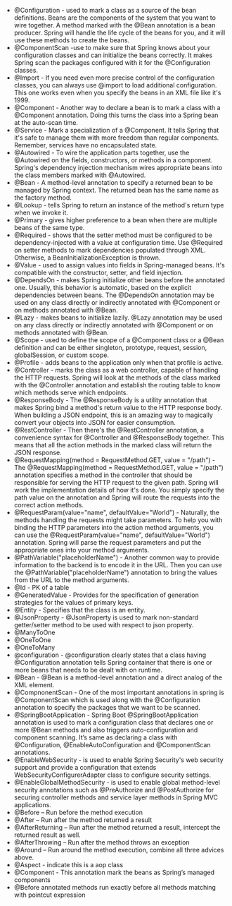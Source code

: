 * @Configuration - used to mark a class as a source of the bean definitions. Beans are the components of the system that you want to wire together. A method marked with the @Bean annotation is a bean producer. Spring will handle the life cycle of the beans for you, and it will use these methods to create the beans.
* @ComponentScan -use to make sure that Spring knows about your configuration classes and can initialize the beans correctly. It makes Spring scan the packages configured with it for the @Configuration classes.
* @Import -  If you need even more precise control of the configuration classes, you can always use @import  to load additional configuration. This one works even when you specify the beans in an XML file like it's 1999.
* @Component - Another way to declare a bean is to mark a class with a @Component annotation. Doing this turns the class into a Spring bean at the auto-scan time.
* @Service - Mark a specialization of a @Component. It tells Spring that it's safe to manage them with more freedom than regular components. Remember, services have no encapsulated state.
* @Autowired - To wire the application parts together, use the @Autowired on the fields, constructors, or methods in a component. Spring's dependency injection mechanism wires appropriate beans into the class members marked with @Autowired.
* @Bean - A method-level annotation to specify a returned bean to be managed by Spring context. The returned bean has the same name as the factory method.
* @Lookup - tells Spring to return an instance of the method's return type when we invoke it.
* @Primary - gives higher preference to a bean when there are multiple beans of the same type.
* @Required - shows that the setter method must be configured to be dependency-injected with a value at configuration time. Use @Required on setter methods to mark dependencies populated through XML. Otherwise, a BeanInitializationException is thrown.
* @Value - used to assign values into fields in Spring-managed beans. It's compatible with the constructor, setter, and field injection.
* @DependsOn - makes Spring initialize other beans before the annotated one. Usually, this behavior is automatic, based on the explicit dependencies between beans. The @DependsOn annotation may be used on any class directly or indirectly annotated with @Component or on methods annotated with @Bean.
* @Lazy - makes beans to initialize lazily. @Lazy annotation may be used on any class directly or indirectly annotated with @Component or on methods annotated with @Bean.
* @Scope - used to define the scope of a @Component class or a @Bean definition and can be either singleton, prototype, request, session, globalSession, or custom scope.
* @Profile - adds beans to the application only when that profile is active.
* @Controller - marks the class as a web controller, capable of handling the HTTP requests. Spring will look at the methods of the class marked with the @Controller annotation and establish the routing table to know which methods serve which endpoints.
* @ResponseBody - The @ResponseBody is a utility annotation that makes Spring bind a method's return value to the HTTP response body. When building a JSON endpoint, this is an amazing way to magically convert your objects into JSON for easier consumption.
* @RestController - Then there's the @RestController annotation, a convenience syntax for @Controller and @ResponseBody together. This means that all the action methods in the marked class will return the JSON response.
* @RequestMapping(method = RequestMethod.GET, value = "/path") - The @RequestMapping(method = RequestMethod.GET, value = "/path") annotation specifies a method in the controller that should be responsible for serving the HTTP request to the given path. Spring will work the implementation details of how it's done. You simply specify the path value on the annotation and Spring will route the requests into the correct action methods.
* @RequestParam(value="name", defaultValue="World") - Naturally, the methods handling the requests might take parameters. To help you with binding the HTTP parameters into the action method arguments, you can use the @RequestParam(value="name", defaultValue="World") annotation. Spring will parse the request parameters and put the appropriate ones into your method arguments.
* @PathVariable("placeholderName") - Another common way to provide information to the backend is to encode it in the URL. Then you can use the @PathVariable("placeholderName") annotation to bring the values from the URL to the method arguments.
* @Id - PK of a table
* @GeneratedValue - Provides for the specification of generation strategies for the values of primary keys. 
* @Entity - Specifies that the class is an entity. 
* @JsonProperty - @JsonProperty is used to mark non-standard getter/setter method to be used with respect to json property.
* @ManyToOne 
* @OneToOne 
* @OneToMany 
* @configuration - @configuration clearly states that a class having @Configuration annotation tells Spring container that there is one or more beans that needs to be dealt with on runtime. 
* @Bean - @Bean is a method-level annotation and a direct analog of the XML <bean/> element. 
* @CompnonentScan - One of the most important annotations in spring is @ComponentScan which is used along with the @Configuration annotation to specify the packages that we want to be scanned.
*  @SpringBootApplication - Spring Boot @SpringBootApplication annotation is used to mark a configuration class that declares one or more @Bean methods and also triggers auto-configuration and component scanning. It’s same as declaring a class with @Configuration, @EnableAutoConfiguration and @ComponentScan annotations.
* @EnableWebSecurity - is used to enable Spring Security's web security support and provide a configuration that extends WebSecurityConfigurerAdapter class to configure security settings.
* @EnableGlobalMethodSecurity - is used to enable global method-level security annotations such as @PreAuthorize and @PostAuthorize for securing controller methods and service layer methods in Spring MVC applications.
* @Before – Run before the method execution
* @After – Run after the method returned a result
* @AfterReturning – Run after the method returned a result, intercept the returned result as well.
* @AfterThrowing – Run after the method throws an exception
* @Around – Run around the method execution, combine all three advices above.
* @Aspect - indicate this is a aop class
* @Component - This annotation mark the beans as Spring’s managed
components
* @Before annotated methods run exactly before all methods matching with pointcut expression
